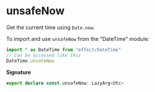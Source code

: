 # unsafeNow

Get the current time using `Date.now`.

To import and use `unsafeNow` from the "DateTime" module:

```ts
import * as DateTime from "effect/DateTime"
// Can be accessed like this
DateTime.unsafeNow
```

**Signature**

```ts
export declare const unsafeNow: LazyArg<Utc>
```
